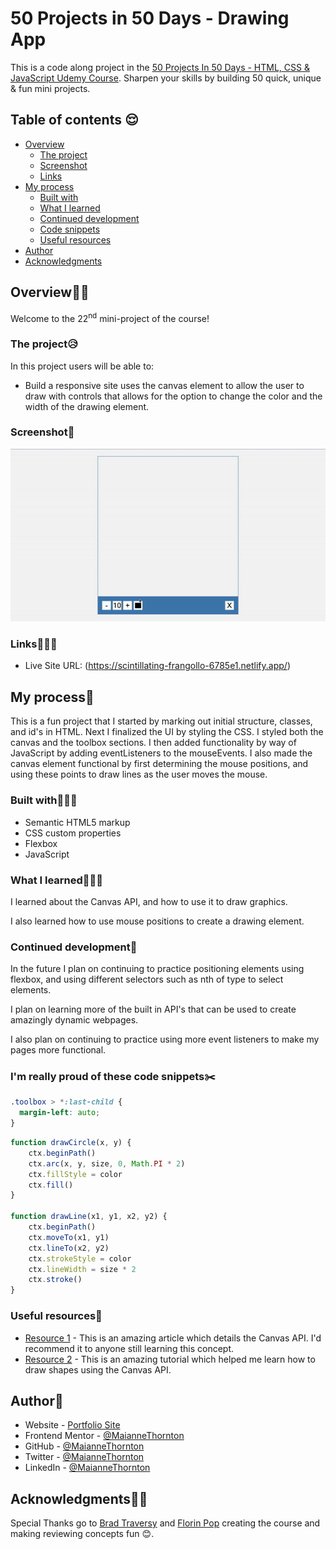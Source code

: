 # 50 Projects in 50 Days - Drawing App

This is a code along project in the [50 Projects In 50 Days - HTML, CSS & JavaScript Udemy Course](https://www.udemy.com/course/50-projects-50-days/). Sharpen your skills by building 50 quick, unique & fun mini projects.

## Table of contents 😌

- [Overview](#overview)
  - [The project](#the-project)
  - [Screenshot](#screenshot)
  - [Links](#links)
- [My process](#my-process)
  - [Built with](#built-with)
  - [What I learned](#what-i-learned)
  - [Continued development](#continued-development)
  - [Code snippets](#im-really-proud-of-these-code-snippets%EF%B8%8F)
  - [Useful resources](#useful-resources)
- [Author](#author)
- [Acknowledgments](#acknowledgments)

## Overview👋🏾

Welcome to the 22<sup>nd</sup> mini-project of the course!

### The project😥

In this project users will be able to:

- Build a responsive site uses the canvas element to allow the user to draw with controls that allows for the option to change the color and the width of the drawing element.

### Screenshot🌇

![](./screenshot.gif)

### Links👩🏾‍💻

- Live Site URL: (https://scintillating-frangollo-6785e1.netlify.app/)

## My process💭

This is a fun project that I started by marking out initial structure, classes, and id's in HTML. Next I finalized the UI by styling the CSS. I styled both the canvas and the toolbox sections. I then added functionality by way of JavaScript by adding eventListeners to the mouseEvents. I also made the canvas element functional by first determining the mouse positions, and using these points to draw lines as the user moves the mouse.

### Built with👷🏾‍♀️

- Semantic HTML5 markup
- CSS custom properties
- Flexbox
- JavaScript

### What I learned👩🏾‍🏫

I learned about the Canvas API, and how to use it to draw graphics.

I also learned how to use mouse positions to create a drawing element.

### Continued development🔮

In the future I plan on continuing to practice positioning elements using flexbox, and using different selectors such as nth of type to select elements.

I plan on learning more of the built in API's that can be used to create amazingly dynamic webpages. 

I also plan on continuing to practice using more event listeners to make my pages more functional.

### I'm really proud of these code snippets✂️

```css
.toolbox > *:last-child {
  margin-left: auto;
}
```

```js
function drawCircle(x, y) {
    ctx.beginPath()
    ctx.arc(x, y, size, 0, Math.PI * 2)
    ctx.fillStyle = color
    ctx.fill()
}

function drawLine(x1, y1, x2, y2) {
    ctx.beginPath()
    ctx.moveTo(x1, y1)
    ctx.lineTo(x2, y2)
    ctx.strokeStyle = color
    ctx.lineWidth = size * 2
    ctx.stroke()
}
```

### Useful resources📖

- [Resource 1](https://developer.mozilla.org/en-US/docs/Web/API/Canvas_API) - This is an amazing article which details the Canvas API. I'd recommend it to anyone still learning this concept.
- [Resource 2](https://developer.mozilla.org/en-US/docs/Web/API/Canvas_API/Tutorial/Drawing_shapes) - This is an amazing tutorial which helped me learn how to draw shapes using the Canvas API.

## Author🔎

- Website - [Portfolio Site](https://maiannethornton.netlify.app/)
- Frontend Mentor - [@MaianneThornton](https://www.frontendmentor.io/profile/MaianneThornton)
- GitHub - [@MaianneThornton](GitHub.com/MaianneThornton)
- Twitter - [@MaianneThornton](https://twitter.com/MaianneThornton)
- LinkedIn - [@MaianneThornton](https://www.linkedin.com/in/maiannethornton/)

## Acknowledgments🙏🏾

Special Thanks go to [Brad Traversy](http://www.traversymedia.com/) and [Florin Pop](http://www.florin-pop.com/) creating the course and making reviewing concepts fun 😊.
